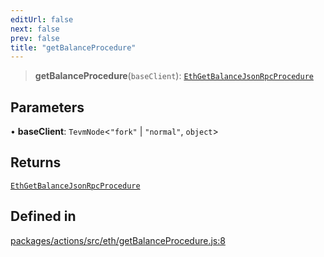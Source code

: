 ```yaml
---
editUrl: false
next: false
prev: false
title: "getBalanceProcedure"
---
```


> **getBalanceProcedure**(`baseClient`): [`EthGetBalanceJsonRpcProcedure`](/reference/tevm/actions/type-aliases/ethgetbalancejsonrpcprocedure/)

## Parameters

• **baseClient**: `TevmNode`\<`"fork"` \| `"normal"`, `object`\>

## Returns

[`EthGetBalanceJsonRpcProcedure`](/reference/tevm/actions/type-aliases/ethgetbalancejsonrpcprocedure/)

## Defined in

[packages/actions/src/eth/getBalanceProcedure.js:8](https://github.com/evmts/tevm-monorepo/blob/main/packages/actions/src/eth/getBalanceProcedure.js#L8)
